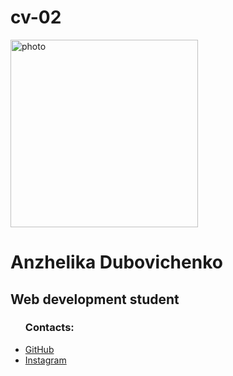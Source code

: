 # cv-02<!DOCTYPE html>
<html lang="en">
<head>
   <meta charset="UTF-8">
   <meta http-equiv="X-UA-Compatible" content="IE=edge">
   <meta name="viewport" content="width=device-width, initial-scale=1.0">
   <title>CV</title>
</head>
<body>
   <img src="/img/photo_5361945165440335814_y.jpg" alt="photo" width="300"  >
   <h1>Anzhelika Dubovichenko</h1>
   <h2>Web development student</h2>

   
   <ul>
      <h3>Contacts:</h3>
      <li><a href="https://github.com/AngelicaKD">GitHub</a></li>
      <li><a href="https://www.instagram.com/anzhelika.dubovichenko?r=nametag">Instagram</a></li>
   </ul>

</body>
</html>

